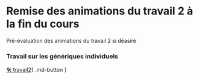 # Remise des animations du travail 2 à la fin du cours     
Pré-évaluation des animations du travail 2 si déasiré   
### Travail sur les génériques individuels
[🛠️ travail2](exercice_ae/travail2){ .md-button }   <br>   
</ul>   
